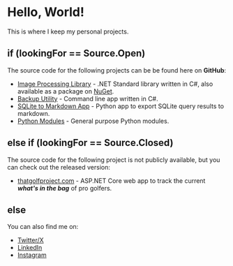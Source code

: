 # Hello, World!
This is where I keep my personal projects.  

## if (lookingFor == Source.Open)
The source code for the following projects can be be found here on **GitHub**:
- [Image Processing Library](https://github.com/freedom35/image-processing) - .NET Standard library written in C#, also available as a package on [NuGet](https://www.nuget.org/packages/Freedom35.ImageProcessing).
- [Backup Utility](https://github.com/freedom35/backup-util-dotnet-core) - Command line app written in C#.
- [SQLite to Markdown App](https://github.com/freedom35/python-sqlite-to-markdown) - Python app to export SQLite query results to markdown.
- [Python Modules](https://github.com/freedom35/python-modules) - General purpose Python modules.

## else if (lookingFor == Source.Closed)
The source code for the following project is not publicly available, but you can check out the released version:
- [thatgolfproject.com](https://www.thatgolfproject.com) - ASP.NET Core web app to track the current ***what's in the bag*** of pro golfers.

## else
You can also find me on:
- [Twitter/X](https://twitter.com/think3r202)
- [LinkedIn](https://linkedin.com/in/alanbarr716)
- [Instagram](https://instagram.com/think3r202/)
